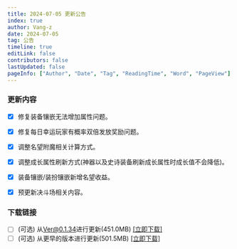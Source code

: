 ```yaml
---
title: 2024-07-05 更新公告
index: true
author: Vang-z
date: 2024-07-05
tag: 公告
timeline: true
editLink: false
contributors: false
lastUpdated: false
pageInfo: ["Author", "Date", "Tag", "ReadingTime", "Word", "PageView"]
---
```


### 更新内容
- [x] 修复<a>装备镶嵌</a>无法增加属性问题。
- [x] 修复<a>每日幸运玩家</a>有概率双倍发放奖励问题。
- [x] 调整<a>名望</a>附魔相关计算方式。
- [x] 调整<a>成长属性</a>刷新方式(神器以及史诗装备刷新成长属性时成长值不会降低)。
- [x] 装备镶嵌/装扮镶嵌新增<a>名望</a>收益。
- [x] 预更新<a>决斗场</a>相关内容。


### 下载链接
- [ ] <a>(可选)</a> 从<a>Ver@0.1.34</a>进行更新(451.0MB) [[立即下载]](http://124.221.23.198:5244/d/caomei%E5%A4%A9%E7%BF%BC%E4%BA%91%E7%9B%98%2Frfo%2Fclient%2F%E8%82%A5%E7%81%B5%E7%9A%84%E5%A5%87%E5%A6%99%E5%B9%BB%E6%83%B3_0.1.35_a_x64-setup.exe)
- [ ] <a>(可选)</a> 从<a>更早的版本</a>进行更新(501.5MB) [[立即下载]](http://124.221.23.198:5244/d/caomei%E5%A4%A9%E7%BF%BC%E4%BA%91%E7%9B%98%2Frfo%2Fclient%2F%E8%82%A5%E7%81%B5%E7%9A%84%E5%A5%87%E5%A6%99%E5%B9%BB%E6%83%B3_0.1.35_b_x64-setup.exe)
